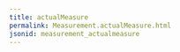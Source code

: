 ```yaml
---
title: actualMeasure
permalink: Measurement.actualMeasure.html
jsonid: measurement_actualmeasure
---
```

